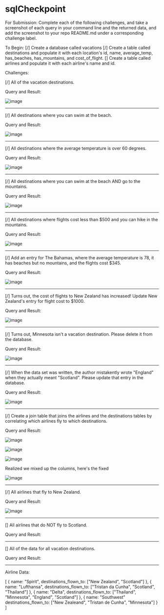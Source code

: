 # sqlCheckpoint

For Submission:
Complete each of the following challenges, and take a screenshot of each query in your command line and the returned data, and add the screenshot to your repo README.md under a corresponding challenge label.

To Begin:
[/] Create a database called vacations
[/] Create a table called destinations and populate it with each location's id, name, average_temp, has_beaches, has_mountains, and cost_of_flight.
[] Create a table called airlines and populate it with each airline's name and id.

Challenges:

[/] All of the vacation destinations.

Query and Result:

![image](https://user-images.githubusercontent.com/27661560/139325296-648b932f-0f81-4fb9-92dc-c3f48d237b82.png)


-------------------------------------------------------------------------------------------------------------------------------------------------------

[/] All destinations where you can swim at the beach.

Query and Result:

![image](https://user-images.githubusercontent.com/27661560/139326142-91018322-d714-4fc8-b793-1ac4fd02ec10.png)


-------------------------------------------------------------------------------------------------------------------------------------------------------

[/] All destinations where the average temperature is over 60 degrees.

Query and Result:

![image](https://user-images.githubusercontent.com/27661560/139326807-38956183-28e6-4fea-b5ae-e168de140e53.png)


-------------------------------------------------------------------------------------------------------------------------------------------------------

[/] All destinations where you can swim at the beach AND go to the mountains.

Query and Result:

![image](https://user-images.githubusercontent.com/27661560/139327197-13ff4849-e716-40c4-b391-6d9d645ed4b8.png)


-------------------------------------------------------------------------------------------------------------------------------------------------------

[/] All destinations where flights cost less than $500 and you can hike in the mountains.

Query and Result:

![image](https://user-images.githubusercontent.com/27661560/139327599-1dce935e-5aaa-498c-a5ca-3a873bd8175f.png)


-------------------------------------------------------------------------------------------------------------------------------------------------------

[/] Add an entry for The Bahamas, where the average temperature is 78, it has beaches but no mountains, and the flights cost $345.

Query and Result:

![image](https://user-images.githubusercontent.com/27661560/139327903-3583d68b-40dd-4a93-bd1a-69af512f0c1d.png)


-------------------------------------------------------------------------------------------------------------------------------------------------------

[/] Turns out, the cost of flights to New Zealand has increased! Update New Zealand's entry for flight cost to $1000.

Query and Result:

![image](https://user-images.githubusercontent.com/27661560/139328345-f185579f-1d76-4564-aeea-51948e4394f3.png)


-------------------------------------------------------------------------------------------------------------------------------------------------------

[/] Turns out, Minnesota isn't a vacation destination. Please delete it from the database.

Query and Result:

![image](https://user-images.githubusercontent.com/27661560/139328590-d3eba080-1ece-4a00-a595-55a08c26e86b.png)


-------------------------------------------------------------------------------------------------------------------------------------------------------

[/] When the data set was written, the author mistakently wrote "England" when they actually meant "Scotland". Please update that entry in the database.

Query and Result:

![image](https://user-images.githubusercontent.com/27661560/139328811-f23393f1-7c0a-403d-bb4a-1d10350cf47a.png)


-------------------------------------------------------------------------------------------------------------------------------------------------------

[/] Create a join table that joins the airlines and the destinations tables by correlating which airlines fly to which destinations.

Query and Result:

![image](https://user-images.githubusercontent.com/27661560/139332261-7f937179-9857-4487-b4d4-483fdaa4e904.png)

![image](https://user-images.githubusercontent.com/27661560/139332375-a252983c-d2ae-4c2f-96db-6b704e3020dd.png)

![image](https://user-images.githubusercontent.com/27661560/139333062-d9de4a95-fad9-4d9c-9b26-f07b4c0626ef.png)

Realized we mixed up the columns, here's the fixed

![image](https://user-images.githubusercontent.com/27661560/139335982-fc84c871-b708-4a96-bc57-740bc5cfbc6c.png)



-------------------------------------------------------------------------------------------------------------------------------------------------------

[/] All airlines that fly to New Zealand.

Query and Result:

![image](https://user-images.githubusercontent.com/27661560/139334166-40f64aa6-c264-440b-9761-534b69a3b3c0.png)


-------------------------------------------------------------------------------------------------------------------------------------------------------

[] All airlines that do NOT fly to Scotland.

Query and Result:



-------------------------------------------------------------------------------------------------------------------------------------------------------

[] All of the data for all vacation destinations.

Query and Result:




-------------------------------------------------------------------------------------------------------------------------------------------------------


Airline Data:

[
  {
    name: "Spirit",
    destinations_flown_to: ["New Zealand", "Scotland"]
  },
  {
    name: "Lufthansa",
    destinations_flown_to: ["Tristan da Cunha", "Scotland", "Thailand"]
  },
  {
    name: "Delta",
    destinations_flown_to: ["Thailand", "Minnesota", "England", "Scotland"]
  },
  {
    name: "Southwest"
    destinations_flown_to: ["New Zealeand", "Tristan de Cunha", "Minnesota"]
  }
]
